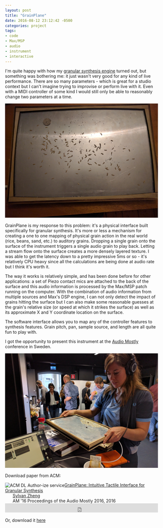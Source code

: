 ```yaml
---
layout: post
title: "GrainPlane"
date: 2016-08-12 23:12:42 -0500
categories: project
tags:
- code
- Max/MSP
- audio
- instrument
- interactive
---
```


I'm quite happy with how my [granular synthesis engine](/project/2016/01/01/granular4.html) turned out, but something was bothering me: it just wasn't very good for any kind of live performance. There are so many parameters - which is great for a studio context but I can't imagine trying to improvise or perform live with it. Even with a MIDI controller of some kind I would still only be able to reasonably change two parameters at a time.

  <p><img src='/images/grainplane.jpg'></p>

GrainPlane is my response to this problem: it's a physical interface built specifically for granular synthesis. It's more or less a mechanism for creating a one to one mapping of physical grain action in the real world (rice, beans, sand, etc.) to auditory grains. Dropping a single grain onto the surface of the instrument triggers a single audio grain to play back. Letting a stream flow onto the surface creates a more densely layered texture. I was able to get the latency down to a pretty impressive 5ms or so - it's relatively CPU heavy since all the calculations are being done at audio rate but I think it's worth it. 

The way it works is relatively simple, and has been done before for other applications: a set of Piezo contact mics are attached to the back of the surface and this audio information is processed by the Max/MSP patch running on the computer. With the combination of audio information from multiple sources and Max's DSP engine, I can not only detect the impact of grains hitting the surface but I can also make some reasonable guesses at the grain's relative size (or speed at which it strikes the surface) as well as its approximate X and Y coordinate location on the surface.

The software interface allows you to map any of the controller features to synthesis features. Grain pitch, pan, sample source, and length are all quite fun to play with.

I got the opportunity to present this instrument at the [Audio Mostly](http://audiomostly.com/) conference in Sweden.

<p><img src='/images/audiomostly.jpg'></p>

Download paper from ACM:
<div class="acmdlitem" id="item2986419"><img src="http://dl.acm.org/images/oa.gif" width="25" height="25" border="0" alt="ACM DL Author-ize service" style="vertical-align:middle"/><a href="http://dl.acm.org/authorize?N27128" title="GrainPlane: Intuitive Tactile Interface for Granular Synthesis">GrainPlane: Intuitive Tactile Interface for Granular Synthesis</a><div style="margin-left:25px"><a href="http://dl.acm.org/author_page.cfm?id=99659085726" >Sylvan Zheng</a><br />AM '16 Proceedings of the Audio Mostly 2016, 2016</div></div>
<div class="acmdlstat" id ="stats2986419"><iframe src="http://dl.acm.org/authorizestats?N27128" width="100%" height="30" scrolling="no" frameborder="0">frames are not supported</iframe></div>

Or, download it [here](/docs/grainplane.pdf)
